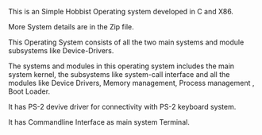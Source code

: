 This is an Simple Hobbist Operating system developed in C and X86. 

More System details are in the Zip file.

This Operating System consists of all the two main systems  and module subsystems like Device-Drivers.

The systems and modules in this operating system includes the main system kernel, the subsystems like system-call interface and all the modules like Device Drivers, Memory management, Process management , Boot Loader.

It has PS-2 devive driver for connectivity with PS-2 keyboard system.

It has Commandline Interface as main system Terminal.
